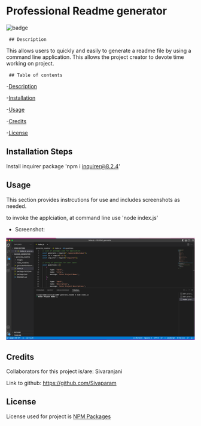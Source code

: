 # Professional Readme generator 

  ![badge](https://img.shields.io/badge/license-NPM-brightgreen) 

     ## Description 

   This allows users to quickly and easily to generate a readme file by using a command line application. This allows the project creator to devote time working on project. 

     ## Table of contents 

  -[Description](#description) 

  -[Installation](#installation) 

  -[Usage](#usage) 

  -[Credits](#credits) 

  -[License](#license) 

  ## Installation Steps 

  Install inquirer package 'npm i inquirer@8.2.4'
   ## Usage 

   This section provides instrcutions for use and includes screenshots as needed. 

   to invoke the applciation, at command line use 'node index.js' 

   * Screenshot: 

   ![alt text](./images/image1.png)
   ## Credits 

  Collaborators for this project is/are: Sivaranjani 

  Link to github: https://github.com/Sivaparam 

   ## License 

   License used for project is [NPM Packages](https://choosealicense.com/licenses/mit/)

